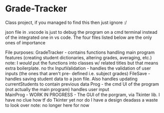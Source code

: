 # Grade-Tracker
Class project, if you managed to find this then just ignore :/

json file in .vscode is just to debug the program on a cmd terminal instead of the integrated one
in vs code. The four files listed below are the only ones of importance

File purposes:
GradeTracker     - contains functions handling main program features
                   (creating student dictionaries, altering grades, averaging, etc.)
                   note: I *would* put the functions into classes w/ related titles
                   but that means extra boilerplate. no thx
InputValidation  - handles the validation of user inputs (the ones that aren't pre-
                   defined i.e. subject grades)
FileSave         - handles saving student data to a json file. Also handles updating 
                   currentStudents to contain previous data
Prog             - the cmd UI of the program (not actually the main program)
                   handles  user input  
MainProg         - WORK IN PROGRESS - The GUI of the porgram, via Tkinter lib. I have
                   no clue how tf do Tkinter yet nor do I have a design deadass a waste
                   to look over
                   note: no longer here for now
